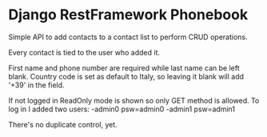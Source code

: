 # Django RestFramework Phonebook

 Simple API to add contacts to a contact list to perform CRUD operations.

 Every contact is tied to the user who added it.

 First name and phone number are required while last name can be left blank.
 Country code is set as default to Italy, so leaving it blank will add '+39' in the field.

 If not logged in ReadOnly mode is shown so only GET method is allowed.
 To log in I added two users:
	-admin0 psw=admin0
	-admin1 psw=admin1

 There's no duplicate control, yet.
